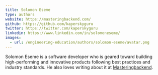 ```yaml
---
title: Solomon Eseme
type: authors
website: https://masteringbackend.com/
github: https://github.com/kaperskyguru
twitter: https://twitter.com/kaperskyguru
linkedin: https://www.linkedin.com/in/solomoneseme/
images:
  - url: /engineering-education/authors/solomon-eseme/avatar.png 
---
```


Solomon Eseme is a software developer who is geared toward building high-performing and innovative products following best practices and industry standards. He also loves writing about it at [Masteringbackend](https://masteringbackend.com).
